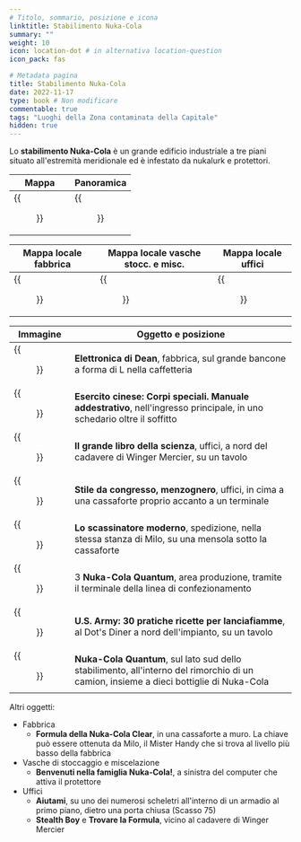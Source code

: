 ```yaml
---
# Titolo, sommario, posizione e icona
linktitle: Stabilimento Nuka-Cola
summary: ""
weight: 10
icon: location-dot # in alternativa location-question
icon_pack: fas

# Metadata pagina
title: Stabilimento Nuka-Cola
date: 2022-11-17
type: book # Non modificare
commentable: true
tags: "Luoghi della Zona contaminata della Capitale"
hidden: true
---
```



<div class="fo3">


Lo **stabilimento Nuka-Cola** è un grande edificio industriale a tre piani situato all'estremità meridionale ed è infestato da nukalurk e protettori.

| Mappa                                       | Panoramica                              |
| ------------------------------------------- | --------------------------------------- |
| {{<figure src="fo3/Nuka_Cola_Plant_loc.webp">}} | {{<figure src="fo3/Nuka-Cola_Plant.webp">}} |

| Mappa locale fabbrica                         | Mappa locale vasche stocc. e misc.                      | Mappa locale uffici                     |
| --------------------------------------------- | ------------------------------------------------------- | --------------------------------------- |
| {{<figure src="fo3/NCP_factory_floor_map.webp">}} | {{<figure src="fo3/NCP_storage_and_mixing_vats_map.webp">}} | {{<figure src="fo3/NCP_offices_map.webp">}} |

| Immagine                                                   | Oggetto e posizione                                                                                                                    |
| ---------------------------------------------------------- | -------------------------------------------------------------------------------------------------------------------------------------- |
| {{<figure src="fo3/Dean's_Electronics_Nuka-Cola_plant.webp">}} | **Elettronica di Dean**, fabbrica, sul grande bancone a forma di L nella caffetteria                                                   |
| {{<figure src="fo3/FO3_CA_SOTM_Nuka_Cola_Plant.webp">}}        | **Esercito cinese: Corpi speciali. Manuale addestrativo**, nell'ingresso principale, in uno schedario oltre il soffitto                |
| {{<figure src="fo3/BB_of_Science_Nuka-Cola_plant.webp">}}      | **Il grande libro della scienza**, uffici, a nord del cadavere di Winger Mercier, su un tavolo                                         |
| {{<figure src="fo3/FO3_LCS_Nuka_Cola_Plant.webp">}}            | **Stile da congresso, menzognero**, uffici, in cima a una cassaforte proprio accanto a un terminale                                    |
| {{<figure src="fo3/Tumblers_Today_Nuka-Cola_plant.webp">}}     | **Lo scassinatore moderno**, spedizione, nella stessa stanza di Milo, su una mensola sotto la cassaforte                               |
| {{<figure src="fo3/NCQ_Nuka_Cola_Plant.jpg">}}                 | 3 **Nuka-Cola Quantum**, area produzione, tramite il terminale della linea di confezionamento                                          |
| {{<figure src="fo3/US_Army_HFR_Dot's_Diner.webp">}}            | **U.S. Army: 30 pratiche ricette per lanciafiamme**, al Dot's Diner a nord dell'impianto, su un tavolo                                 |
| {{<figure src="fo3/FO3_Nuka_Cola_Plant_Quantum_truck.webp">}}  | **Nuka-Cola Quantum**, sul lato sud dello stabilimento, all'interno del rimorchio di un camion, insieme a dieci bottiglie di Nuka-Cola |


Altri oggetti:
- Fabbrica
	- **Formula della Nuka-Cola Clear**, in una cassaforte a muro. La chiave può essere ottenuta da Milo, il  Mister Handy che si trova al livello più basso della fabbrica
- Vasche di stoccaggio e miscelazione
	- **Benvenuti nella famiglia Nuka-Cola!**, a sinistra del computer che attiva il protettore
- Uffici
	- **Aiutami**, su uno dei numerosi scheletri all'interno di un armadio al primo piano, dietro una porta chiusa (Scasso 75)
	- **Stealth Boy** e **Trovare la Formula**, vicino al cadavere di Winger Mercier

</div>
